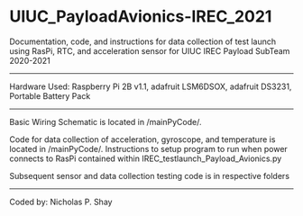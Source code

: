 # UIUC_PayloadAvionics-IREC_2021

Documentation, code, and instructions for data collection of test launch using RasPi, RTC, and acceleration sensor for UIUC IREC Payload SubTeam 2020-2021

----------------------------------------------------------------------------------------------

Hardware Used: Raspberry Pi 2B v1.1, adafruit LSM6DSOX, adafruit DS3231, Portable Battery Pack

----------------------------------------------------------------------------------------------

Basic Wiring Schematic is located in /mainPyCode/.

Code for data collection of acceleration, gyroscope, and temperature is located in /mainPyCode/. Instructions to setup program to run when power connects to RasPi
contained within IREC_testlaunch_Payload_Avionics.py

Subsequent sensor and data collection testing code is in respective folders

----------------------------------------------------------------------------------------------
Coded by: Nicholas P. Shay
